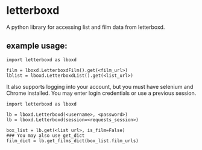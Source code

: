 # letterboxd
A python library for accessing list and film data from letterboxd.

## example usage:
```
import letterboxd as lboxd

film = lboxd.LetterboxdFilm().get(<film_url>)
lblist = lboxd.LetterboxdList().get(<list_url>)
```

It also supports logging into your account, but you must have selenium and Chrome installed.
You may enter login credentials or use a previous session.

```
import letterboxd as lboxd

lb = lboxd.Letterboxd(<username>, <password>) 
lb = lboxd.Letterboxd(session=<requests_session>)

box_list = lb.get(<list url>, is_film=False)
### You may also use get_dict
film_dict = lb.get_films_dict(box_list.film_urls)
```




